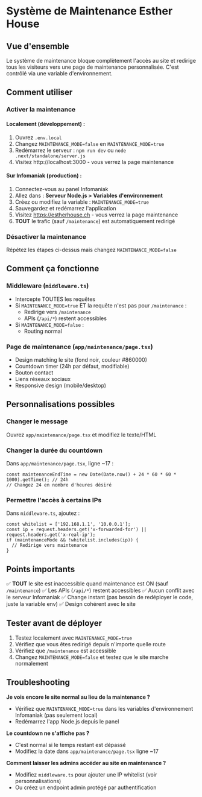 # Système de Maintenance Esther House

## Vue d'ensemble
Le système de maintenance bloque complètement l'accès au site et redirige tous les visiteurs vers une page de maintenance personnalisée. C'est contrôlé via une variable d'environnement.

## Comment utiliser

### Activer la maintenance

#### Localement (développement) :
1. Ouvrez `.env.local`
2. Changez `MAINTENANCE_MODE=false` en `MAINTENANCE_MODE=true`
3. Redémarrez le serveur : `npm run dev` ou `node .next/standalone/server.js`
4. Visitez http://localhost:3000 - vous verrez la page maintenance

#### Sur Infomaniak (production) :
1. Connectez-vous au panel Infomaniak
2. Allez dans : **Serveur Node.js > Variables d'environnement**
3. Créez ou modifiez la variable : `MAINTENANCE_MODE=true`
4. Sauvegardez et redémarrez l'application
5. Visitez https://estherhouse.ch - vous verrez la page maintenance
6. **TOUT** le trafic (sauf `/maintenance`) est automatiquement redirigé

### Désactiver la maintenance
Répétez les étapes ci-dessus mais changez `MAINTENANCE_MODE=false`

## Comment ça fonctionne

### Middleware (`middleware.ts`)
- Intercepte TOUTES les requêtes
- Si `MAINTENANCE_MODE=true` ET la requête n'est pas pour `/maintenance` :
  - Redirige vers `/maintenance`
  - APIs (`/api/*`) restent accessibles
- Si `MAINTENANCE_MODE=false` :
  - Routing normal

### Page de maintenance (`app/maintenance/page.tsx`)
- Design matching le site (fond noir, couleur #860000)
- Countdown timer (24h par défaut, modifiable)
- Bouton contact
- Liens réseaux sociaux
- Responsive design (mobile/desktop)

## Personnalisations possibles

### Changer le message
Ouvrez `app/maintenance/page.tsx` et modifiez le texte/HTML

### Changer la durée du countdown
Dans `app/maintenance/page.tsx`, ligne ~17 :
```tsx
const maintenanceEndTime = new Date(Date.now() + 24 * 60 * 60 * 1000).getTime(); // 24h
// Changez 24 en nombre d'heures désiré
```

### Permettre l'accès à certains IPs
Dans `middleware.ts`, ajoutez :
```tsx
const whitelist = ['192.168.1.1', '10.0.0.1'];
const ip = request.headers.get('x-forwarded-for') || request.headers.get('x-real-ip');
if (maintenanceMode && !whitelist.includes(ip)) {
  // Redirige vers maintenance
}
```

## Points importants

✅ **TOUT** le site est inaccessible quand maintenance est ON (sauf `/maintenance`)
✅ Les APIs (`/api/*`) restent accessibles
✅ Aucun conflit avec le serveur Infomaniak
✅ Change instant (pas besoin de redéployer le code, juste la variable env)
✅ Design cohérent avec le site

## Tester avant de déployer

1. Testez localement avec `MAINTENANCE_MODE=true`
2. Vérifiez que vous êtes redirigé depuis n'importe quelle route
3. Vérifiez que `/maintenance` est accessible
4. Changez `MAINTENANCE_MODE=false` et testez que le site marche normalement

## Troubleshooting

**Je vois encore le site normal au lieu de la maintenance ?**
- Vérifiez que `MAINTENANCE_MODE=true` dans les variables d'environnement Infomaniak (pas seulement local)
- Redémarrez l'app Node.js depuis le panel

**Le countdown ne s'affiche pas ?**
- C'est normal si le temps restant est dépassé
- Modifiez la date dans `app/maintenance/page.tsx` ligne ~17

**Comment laisser les admins accéder au site en maintenance ?**
- Modifiez `middleware.ts` pour ajouter une IP whitelist (voir personnalisations)
- Ou créez un endpoint admin protégé par authentification

